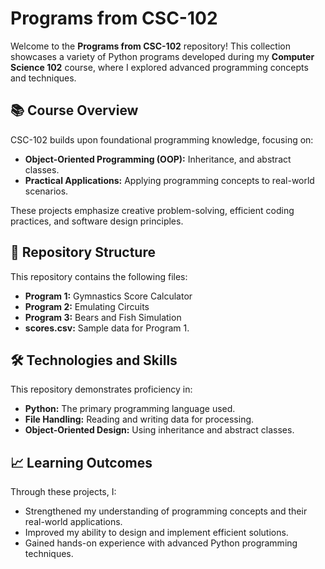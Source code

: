 # Programs from CSC-102

Welcome to the **Programs from CSC-102** repository! This collection showcases a variety of Python programs developed during my **Computer Science 102** course, where I explored advanced programming concepts and techniques.

## 📚 Course Overview

CSC-102 builds upon foundational programming knowledge, focusing on:

- **Object-Oriented Programming (OOP):** Inheritance, and abstract classes.
- **Practical Applications:** Applying programming concepts to real-world scenarios.

These projects emphasize creative problem-solving, efficient coding practices, and software design principles.

## 📂 Repository Structure

This repository contains the following files:

- **Program 1:** Gymnastics Score Calculator
- **Program 2:** Emulating Circuits
- **Program 3:** Bears and Fish Simulation
- **scores.csv:** Sample data for Program 1.

## 🛠️ Technologies and Skills

This repository demonstrates proficiency in:

- **Python:** The primary programming language used.
- **File Handling:** Reading and writing data for processing.
- **Object-Oriented Design:** Using inheritance and abstract classes.

## 📈 Learning Outcomes

Through these projects, I:

- Strengthened my understanding of programming concepts and their real-world applications.
- Improved my ability to design and implement efficient solutions.
- Gained hands-on experience with advanced Python programming techniques.
